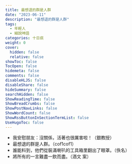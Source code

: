 ```yaml
---
title: 最想退的群是人群
date: "2023-06-11"
description: "最想退的群是人群"
tags:
  - 年輕人
  - 細說呻語
categories: 十日痰
weight: 0
cover:
  hidden: false
  relative: false
showToc: false
TocOpen: false
hidemeta: false
comments: false
disableHLJS: false
disableShare: false
hideSummary: false
searchHidden: false
ShowReadingTime: false
ShowBreadCrumbs: false
ShowPostNavLinks: false
ShowWordCount: false
ShowRssButtonInSectionTermList: false
UseHugoToc: false
---
```

* 我安慰朋友：沒關係，活著也很厲害啦！（銀教授）
* 最想退的群是人群。（cof1cof1）
* 誰能料到，他們從裝滿喇叭的工具箱里翻出了眼罩。（佚名）
* 將所有的一言難盡一飲而盡。（酒文 案）